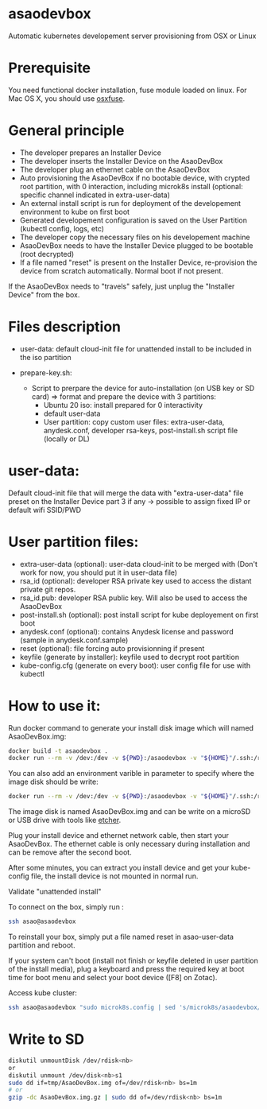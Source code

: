 # asaodevbox
Automatic kubernetes developement server provisioning from OSX or Linux

# Prerequisite

You need functional docker installation, fuse module loaded on linux. For Mac OS X, you should use [osxfuse](https://osxfuse.github.io/).

# General principle
- The developer prepares an Installer Device
- The developer inserts the Installer Device on the AsaoDevBox
- The developer plug an ethernet cable on the AsaoDevBox
- Auto provisioning the AsaoDevBox if no bootable device, with crypted root partition, with 0 interaction, including microk8s install (optional: specific channel indicated in extra-user-data)
- An external install script is run for deployment of the developement environment to kube on first boot
- Generated developement configuration is saved on the User Partition (kubectl config, logs, etc)
- The developer copy the necessary files on his developement machine
- AsaoDevBox needs to have the Installer Device plugged to be bootable (root decrypted)
- If a file named "reset" is present on the Installer Device, re-provision the device from scratch automatically. Normal boot if not present.

If the AsaoDevBox needs to "travels" safely, just unplug the "Installer Device" from the box.

# Files description

- user-data: default cloud-init file for unattended install to be included in the iso partition

- prepare-key.sh:
  - Script to prerpare the device for auto-installation (on USB key or SD card)
    => format and prepare the device with 3 partitions:
      - Ubuntu 20 iso: install prepared for 0 interactivity
      - default user-data
      - User partition: copy custom user files: extra-user-data, anydesk.conf, developer rsa-keys, post-install.sh script file (locally or DL)

# user-data:

Default cloud-init file that will merge the data with "extra-user-data" file preset on the Installer Device part 3 if any -> possible to assign fixed IP or default wifi SSID/PWD

# User partition files:

- extra-user-data (optional): user-data cloud-init to be merged with (Don't work for now, you should put it in user-data file)
- rsa_id (optional): developer RSA private key used to access the distant private git repos.
- rsa_id.pub: developer RSA public key. Will also be used to access the AsaoDevBox
- post-install.sh (optional): post install script for kube deployement on first boot
- anydesk.conf (optional): contains Anydesk license and password (sample in anydesk.conf.sample)
- reset (optional): file forcing auto provisionning if present
- keyfile (generate by installer): keyfile used to decrypt root partition
- kube-config.cfg (generate on every boot): user config file for use with kubectl

# How to use it:

Run docker command to generate your install disk image which will named AsaoDevBox.img:

```bash
docker build -t asaodevbox .
docker run --rm -v /dev:/dev -v ${PWD}:/asaodevbox -v "${HOME}"/.ssh:/root/.ssh --privileged --workdir /asaodevbox -ti asaodevbox
```

You can also add an environment varible in parameter to specify where the image disk should be write:

```bash
docker run --rm -v /dev:/dev -v ${PWD}:/asaodevbox -v "${HOME}"/.ssh:/root/.ssh --privileged --workdir /asaodevbox -e OUTPUT_DIR=/tmp -ti asaodevbox
```

The image disk is named AsaoDevBox.img and can be write on a microSD or USB drive with tools like [etcher](https://www.balena.io/etcher/).

Plug your install device and ethernet network cable, then start your AsaoDevBox. The ethernet cable is only necessary during installation and can be remove after the second boot.

After some minutes, you can extract you install device and get your kube-config file, the install device is not mounted in normal run.

Validate "unattended install"

To connect on the box, simply run :

```bash
ssh asao@asaodevbox
```

To reinstall your box, simply put a file named reset in asao-user-data partition and reboot.

If your system can't boot (install not finish or keyfile deleted in user partition of the install media), plug a keyboard and press the required key at boot time for boot menu and select your boot device ([F8] on Zotac).

Access kube cluster:
```bash
ssh asao@asaodevbox "sudo microk8s.config | sed 's/microk8s/asaodevbox/g' | sed 's/ name: admin/ name: admin-asaodevbox/g' && printf '\n'"
```

# Write to SD


```bash
diskutil unmountDisk /dev/rdisk<nb>
or
diskutil unmount /dev/disk<nb>s1
sudo dd if=tmp/AsaoDevBox.img of=/dev/rdisk<nb> bs=1m
# or
gzip -dc AsaoDevBox.img.gz | sudo dd of=/dev/rdisk<nb> bs=1m

```